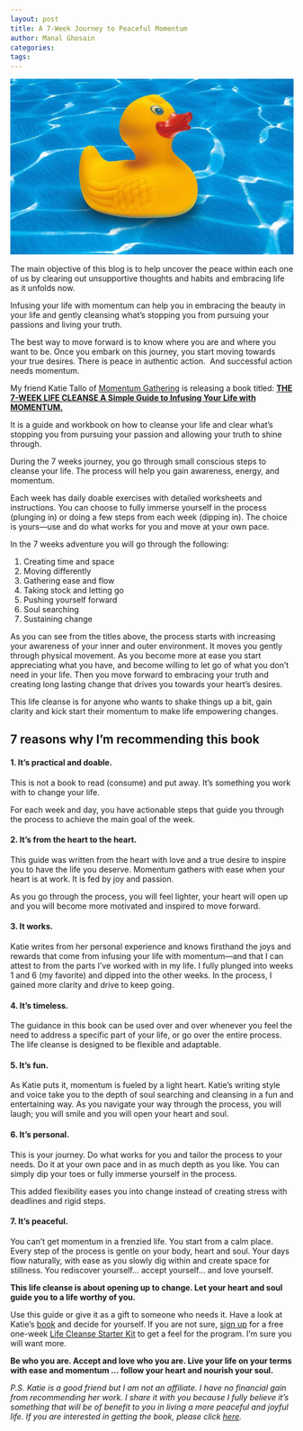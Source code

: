 ```yaml
---
layout: post
title: A 7-Week Journey to Peaceful Momentum
author: Manal Ghosain
categories:
tags:
---
```


![Rubber duck](/images/rubber-duck.jpg)

The main objective of this blog is to help uncover the peace within each one of us by clearing out unsupportive thoughts and habits and embracing life as it unfolds now. 

Infusing your life with momentum can help you in embracing the beauty in your life and gently cleansing what’s stopping you from pursuing your passions and living your truth. 

The best way to move forward is to know where you are and where you want to be. Once you embark on this journey, you start moving towards your true desires. There is peace in authentic action.  And successful action needs momentum. 

My friend Katie Tallo of [Momentum Gathering](http://momentumgathering.com) is releasing a book titled: **[THE 7-WEEK LIFE CLEANSE A Simple Guide to Infusing Your Life with MOMENTUM.](http://momentumgathering.com/the7weeklifecleanse/)** 

It is a guide and workbook on how to cleanse your life and clear what’s stopping you from pursuing your passion and allowing your truth to shine through. 

During the 7 weeks journey, you go through small conscious steps to cleanse your life. The process will help you gain awareness, energy, and momentum. 

Each week has daily doable exercises with detailed worksheets and instructions. You can choose to fully immerse yourself in the process (plunging in) or doing a few steps from each week (dipping in). The choice is yours—use and do what works for you and move at your own pace.  

In the 7 weeks adventure you will go through the following: 

  1. Creating time and space
  2. Moving differently
  3. Gathering ease and flow
  4. Taking stock and letting go
  5. Pushing yourself forward
  6. Soul searching
  7. Sustaining change


As you can see from the titles above, the process starts with increasing your awareness of your inner and outer environment. It moves you gently through physical movement. As you become more at ease you start appreciating what you have, and become willing to let go of what you don’t need in your life. Then you move forward to embracing your truth and creating long lasting change that drives you towards your heart’s desires. 

This life cleanse is for anyone who wants to shake things up a bit, gain clarity and kick start their momentum to make life empowering changes. 

## 7 reasons why I’m recommending this book

#### 1. It’s practical and doable.

This is not a book to read (consume) and put away. It’s something you work with to change your life. 

For each week and day, you have actionable steps that guide you through the process to achieve the main goal of the week. 

#### 2. It’s from the heart to the heart.

This guide was written from the heart with love and a true desire to inspire you to have the life you deserve. Momentum gathers with ease when your heart is at work. It is fed by joy and passion. 

As you go through the process, you will feel lighter, your heart will open up and you will become more motivated and inspired to move forward. 

#### 3. It works.

Katie writes from her personal experience and knows firsthand the joys and rewards that come from infusing your life with momentum—and that I can attest to from the parts I’ve worked with in my life. I fully plunged into weeks 1 and 6 (my favorite) and dipped into the other weeks. In the process, I gained more clarity and drive to keep going. 

#### 4. It’s timeless.

The guidance in this book can be used over and over whenever you feel the need to address a specific part of your life, or go over the entire process. The life cleanse is designed to be flexible and adaptable. 

#### **5. It’s fun**.

As Katie puts it, momentum is fueled by a light heart. Katie’s writing style and voice take you to the depth of soul searching and cleansing in a fun and entertaining way. As you navigate your way through the process, you will laugh; you will smile and you will open your heart and soul. 

#### **6. It’s personal**.

This is your journey. Do what works for you and tailor the process to your needs. Do it at your own pace and in as much depth as you like. You can simply dip your toes or fully immerse yourself in the process. 

This added flexibility eases you into change instead of creating stress with deadlines and rigid steps. 

#### 7. It’s peaceful.

You can’t get momentum in a frenzied life. You start from a calm place. Every step of the process is gentle on your body, heart and soul. Your days flow naturally, with ease as you slowly dig within and create space for stillness. You rediscover yourself… accept yourself… and love yourself. 

**This life cleanse is about opening up to change. Let your heart and soul guide you to a life worthy of you.** 

Use this guide or give it as a gift to someone who needs it. Have a look at Katie’s [book](http://momentumgathering.com/the7weeklifecleanse/) and decide for yourself. If you are not sure, [sign up](http://momentumgathering.com/lifecleansestarterkitsignup/) for a free one-week [Life Cleanse Starter Kit](http://momentumgathering.com/lifecleansestarterkitsignup) to get a feel for the program. I’m sure you will want more. 

**Be who you are. Accept and love who you are. Live your life on your terms with ease and momentum … follow your heart and nourish your soul.** 

*P.S. Katie is a good friend but I am not an affiliate. I have no financial gain from recommending her work. I share it with you because I fully believe it’s something that will be of benefit to you in living a more peaceful and joyful life. If you are interested in getting the book, please click [here](http://momentumgathering.com/the7weeklifecleanse/).*